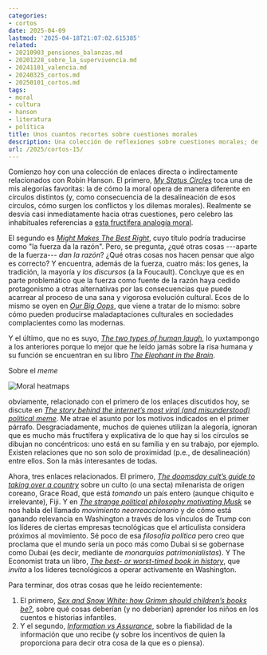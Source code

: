 ```yaml
---
categories:
- cortos
date: 2025-04-09
lastmod: '2025-04-18T21:07:02.615385'
related:
- 20210903_pensiones_balanzas.md
- 20201228_sobre_la_supervivencia.md
- 20241101_valencia.md
- 20240325_cortos.md
- 20250101_cortos.md
tags:
- moral
- cultura
- hanson
- literatura
- política
title: Unos cuantos recortes sobre cuestiones morales
description: Una colección de reflexiones sobre cuestiones morales; de Robin Hanson, sectas, círculos morales, la interrelación entre tecnología y política, etc.
url: /2025/cortos-15/
---
```


Comienzo hoy con una colección de enlaces directa o indirectamente relacionados con Robin Hanson. El primero, [_My Status Circles_](https://www.overcomingbias.com/p/my-status-circles) toca una de mis alegorías favoritas: la de cómo la moral opera de manera diferente en círculos distintos (y, como consecuencia de la desalineación de esos círculos, cómo surgen los conflictos y los dilemas morales). Realmente se desvía casi inmediatamente hacia otras cuestiones, pero celebro las inhabituales referencias a [esta fructífera analogía moral](/2021/principios-de-moral/).

El segundo es [_Might Makes The Best Right_](https://www.overcomingbias.com/p/might-makes-the-best-right), cuyo título podría traducirse como "la fuerza da la razón". Pero, se pregunta, ¿qué otras cosas ---aparte de la fuerza--- _dan la razón_? ¿Qué otras cosas nos hacen pensar que algo es correcto? Y encuentra, además de la fuerza, cuatro más: los genes, la tradición, la mayoría y _los discursos_ (a la Foucault). Concluye que es en parte problemático que la fuerza como fuente de la razón haya cedido protagonismo a otras alternativas por las consecuencias que puede acarrear al proceso de una sana y vigorosa evolución cultural. Ecos de lo mismo se oyen en [_Our Big Oops_](https://www.overcomingbias.com/p/our-big-oops), que viene a tratar de lo mismo: sobre cómo pueden producirse maladaptaciones culturales en sociedades complacientes como las modernas.

Y el último, que no es suyo, [_The two types of human laugh_](https://www.economist.com/science-and-technology/2024/11/20/the-two-types-of-human-laugh), lo yuxtampongo a los anteriores porque lo mejor que he leído jamás sobre la risa humana y su función se encuentran en su libro [_The Elephant in the Brain_](https://en.wikipedia.org/wiki/The_Elephant_in_the_Brain).

Sobre el _meme_

![Moral heatmaps](/images/moral_heatmap.png#center)

obviamente, relacionado con el primero de los enlaces discutidos hoy, se discute en [_The story behind the internet’s most viral (and misunderstood) political meme_](https://bigthink.com/strange-maps/moral-circles-heat-map/). Me atrae el asunto por los motivos indicados en el primer párrafo. Desgraciadamente, muchos de quienes utilizan la alegoría, ignoran que es mucho más fructífera y explicativa de lo que hay si los círculos se dibujan no concéntricos: uno está en su familia y en su trabajo, por ejemplo. Existen relaciones que no son solo de proximidad (p.e., de desalineación) entre ellos. Son la más interesantes de todas.

Ahora, tres enlaces relacionados. El primero, [_The doomsday cult’s guide to taking over a country_](https://www.economist.com/1843/2025/02/07/the-doomsday-cults-guide-to-taking-over-a-country) sobre un culto (o una secta) milenarista de origen coreano, Grace Road,  que está _tomando_ un país entero (aunque chiquito e irrelevante), Fiji. Y en [_The strange political philosophy motivating Musk_](https://www.ft.com/content/02217acf-ac64-49c2-acd5-ef4f107f014c) se nos habla del llamado _movimiento neorreaccionario_ y de cómo está ganando relevancia en Washington a través de los vínculos de Trump con los líderes de ciertas empresas tecnológicas que el articulista considera próximos al movimiento. Sé poco de esa _filosofía política_ pero creo que proclama que el mundo sería un poco más como Dubai si se gobernase como Dubai (es decir, mediante de _monarquías patrimonialistas_). Y The Economist trata un libro, [_The best- or worst-timed book in history_](https://www.economist.com/culture/2025/03/11/the-best-or-worst-timed-book-in-history), que _invita_ a los líderes tecnológicos a operar activamente en Washington.

Para terminar, dos otras cosas que he leído recientemente:
1. El primero, [_Sex and Snow White: how Grimm should children’s books be?_](https://www.economist.com/culture/2025/01/09/sex-and-snow-white-how-grimm-should-childrens-books-be), sobre qué cosas deberían (y no deberían) aprender los niños en los cuentos e historias infantiles.
1. Y el segundo, [_Information vs Assurance_](https://www.lesswrong.com/posts/p9rQJMRq4qtB9acds/information-vs-assurance), sobre la fiabilidad de la información que uno recibe (y sobre los incentivos de quien la proporciona para decir otra cosa de la que es o piensa).
